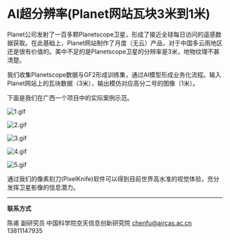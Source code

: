 #  AI超分辨率(Planet网站瓦块3米到1米)

Planet公司发射了一百多颗Planetscope卫星，形成了接近全球每日访问的遥感数据获取。在此基础上，Planet网站制作了月度（无云）产品，对于中国多云雨地区还是很有价值的。美中不足的是Planetscope卫星的分辨率是3米，地物纹理不甚清楚。

我们收集Planetscope数据与GF2形成训练集，通过AI模型形成业务化流程。输入Planet网站上的瓦块数据（3米），输出模仿对应高分二号的图像（1米）。

下面是我们在广西一个项目中的实际案例示范。

![1.gif](https://s2.loli.net/2023/12/22/7s3IYuBHlpOhjSE.gif)

![2.gif](https://s2.loli.net/2023/12/22/65AIiVmrvDLRCY1.gif)

![3.gif](https://s2.loli.net/2023/12/22/NTMj1AGUkaS2b5J.gif)

![4.gif](https://s2.loli.net/2023/12/22/zMWgrSIRqVhm5wD.gif)

![5.gif](https://s2.loli.net/2023/12/22/LFYJK6NqmTREvXU.gif)


通过我们的像素刻刀(PixelKnife)软件可以得到目前世界高水准的视觉体验，充分发挥卫星影像的信息潜力。


---

**联系方式**

陈甫 副研究员
中国科学院空天信息创新研究院
chenfu@aircas.ac.cn
13811147935